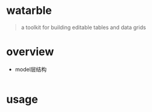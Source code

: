 # watarble

> a toolkit for building editable tables and data grids

# overview
- model层结构

```JS

```

# usage
